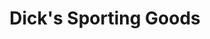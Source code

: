 ---
title: "Dick's Sporting Goods"
url: /orlando/dicks-sporting-goods-millenia-plaza-way/
shop: sports
---